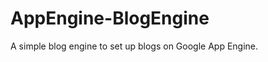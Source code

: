 AppEngine-BlogEngine
====================

A simple blog engine to set up blogs on Google App Engine.
